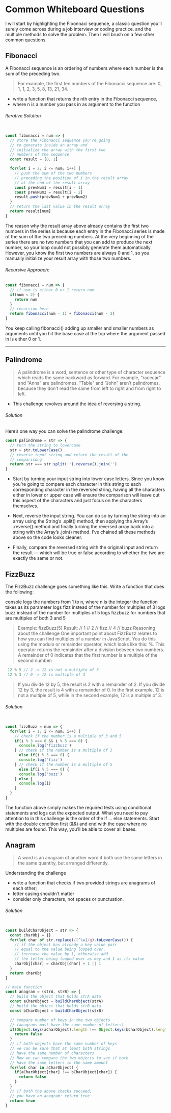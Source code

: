 # Common Whiteboard Questions
I will start by highlighting the Fibonnaci sequence, a classic question you’ll surely come across during a job interview or coding practice. and the multiple methods to solve the problem. Then I will brush on a few other common questions.


## Fibonacci

A Fibonacci sequence is an ordering of numbers where each number is the sum of the preceding two. 
> For example, the first ten numbers of the Fibonacci sequence are: 0, 1, 1, 2, 3, 5, 8, 13, 21, 34.

* write a function that returns the nth entry in the Fibonacci sequence, 
* where n is a number you pass in as argument to the function

###### Iterative Solution 

```javascript

const fibonacci = num => {
  // store the Fibonacci sequence you're going
  // to generate inside an array and
  // initialize the array with the first two
  // numbers of the sequence
  const result = [0, 1]

  for(let i = 2; i <= num; i++) {
    // push the sum of the two numbers
    // preceding the position of i in the result array
    // at the end of the result array
    const prevNum1 = result[i - 1]
    const prevNum2 = result[i - 2]
    result.push(prevNum1 + prevNum2)
  }
  // return the last value in the result array
  return result[num]
}
```
The reason why the result array above already contains the first two numbers in the series is because each entry in the Fibonacci series is made of the sum of the two preceding numbers. At the very beginning of the series there are no two numbers that you can add to produce the next number, so your loop could not possibly generate them automatically. However, you know the first two numbers are always 0 and 1, so you manually initialize your result array with those two numbers.

######  Recursive Approach:
```javascript 
const fibonacci = num => {
  // if num is either 0 or 1 return num
  if(num < 2) {
    return num
  }
  // recursion here
  return fibonacci(num - 1) + fibonacci(num - 2)
}
```
You keep calling fibonacci() adding up smaller and smaller numbers as arguments until you hit the base case at the top where the argument passed in is either 0 or 1.

<hr>

## Palindrome
> A palindrome is a word, sentence or other type of character sequence which reads the same backward as forward. For example, “racecar” and “Anna” are palindromes. “Table” and “John” aren’t palindromes, because they don’t read the same from left to right and from right to left.

* This challenge revolves around the idea of reversing a string. 

###### Solution
Here’s one way you can solve the palindrome challenge:
```javascript
const palindrome = str => {
  // turn the string to lowercase
  str = str.toLowerCase()
  // reverse input string and return the result of the
  // comparisong
  return str === str.split('').reverse().join('')
}
```
* Start by turning your input string into lower case letters. Since you know you’re going to compare each character in this string to each corresponding character in the reversed string, having all the characters either in lower or upper case will ensure the comparison will leave out this aspect of the characters and just focus on the characters themselves.

* Next, reverse the input string. You can do so by turning the string into an array using the String’s .split() method, then applying the Array’s .reverse() method and finally turning the reversed array back into a string with the Array’s .join() method. I’ve chained all these methods above so the code looks cleaner.

* Finally, compare the reversed string with the original input and return the result — which will be true or false according to whether the two are exactly the same or not.

## FizzBuzz

The FizzBuzz challenge goes something like this. Write a function that does the following:

console logs the numbers from 1 to n, where n is the integer the function takes as its parameter
logs fizz instead of the number for multiples of 3
logs buzz instead of the number for multiples of 5
logs fizzbuzz for numbers that are multiples of both 3 and 5

> Example:
> fizzBuzz(5)
> Result:
> // 1
> // 2
> // fizz
> // 4
> // buzz
Reasoning about the challenge
One important point about FizzBuzz relates to how you can find multiples of a number in JavaScript. You do this using the modulo or remainder operator, which looks like this: %. This operator returns the remainder after a division between two numbers. A remainder of 0 indicates that the first number is a multiple of the second number:
```javascript
 12 % 5 // 2 -> 12 is not a multiple of 5
 12 % 3 // 0 -> 12 is multiple of 3
 ```
> If you divide 12 by 5, the result is 2 with a remainder of 2. If you divide 12 by 3, the result is 4 with a remainder of 0. In the first example, 12 is not a multiple of 5, while in the second example, 12 is a multiple of 3.

###### Solution

```javascript

const fizzBuzz = num => {
  for(let i = 1; i <= num; i++) {
    // check if the number is a multiple of 3 and 5
    if(i % 3 === 0 && i % 5 === 0) {
      console.log('fizzbuzz')
    } // check if the number is a multiple of 3
      else if(i % 3 === 0) {
      console.log('fizz')
    } // check if the number is a multiple of 5
      else if(i % 5 === 0) {
      console.log('buzz')
    } else {
      console.log(i)
    }
  }
}
```
The function above simply makes the required tests using conditional statements and logs out the expected output. What you need to pay attention to in this challenge is the order of the if … else statements. Start with the double condition first (&&) and end with the case where no multiples are found. This way, you’ll be able to cover all bases.

## Anagram

> A word is an anagram of another word if both use the same letters in the same quantity, but arranged differently.

Understanding the challenge
* write a function that checks if two provided strings are anagrams of each other; 
* letter casing shouldn’t matter 
* consider only characters, not spaces or punctuation. 

###### Solution

```javascript

const buildCharObject = str => {
  const charObj = {}
  for(let char of str.replace(/[^\w]/g).toLowerCase()) {
    // if the object has already a key value pair
    // equal to the value being looped over,
    // increase the value by 1, otherwise add
    // the letter being looped over as key and 1 as its value
    charObj[char] = charObj[char] + 1 || 1
  }
  return charObj
}

// main function
const anagram = (strA, strB) => {
  // build the object that holds strA data
  const aCharObject = buildCharObject(strA)
  // build the object that holds strB data
  const bCharObject = buildCharObject(strB)

  // compare number of keys in the two objects
  // (anagrams must have the same number of letters)
  if(Object.keys(aCharObject).length !== Object.keys(bCharObject).length) {
    return false
  }
  // if both objects have the same number of keys
  // we can be sure that at least both strings
  // have the same number of characters
  // Now we can compare the two objects to see if both
  // have the same letters in the same amount
  for(let char in aCharObject) {
    if(aCharObject[char] !== bCharObject[char]) {
      return false
    }
  }
  // if both the above checks succeed,
  // you have an anagram: return true
  return true
}
```
